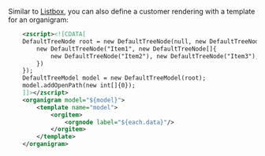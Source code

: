 Similar to
[Listbox]({{site.baseurl}}/zk_dev_ref/mvc/view/template/listbox_template),
you can also define a customer rendering with a template for an
organigram:

```xml
    <zscript><![CDATA[
    DefaultTreeNode root = new DefaultTreeNode(null, new DefaultTreeNode[]{
        new DefaultTreeNode("Item1", new DefaultTreeNode[]{
            new DefaultTreeNode("Item2"), new DefaultTreeNode("Item3"), new DefaultTreeNode("Item4")
        })
    });
    DefaultTreeModel model = new DefaultTreeModel(root);
    model.addOpenPath(new int[]{0});
    ]]></zscript>
    <organigram model="${model}">
        <template name="model">
            <orgitem>
                <orgnode label="${each.data}"/>
            </orgitem>
        </template>
    </organigram>
```
